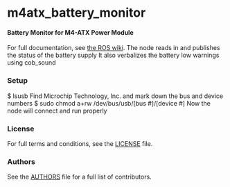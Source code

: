 m4atx_battery_monitor
=====================

#### Battery Monitor for M4-ATX Power Module
For full documentation, see [the ROS wiki](http://ros.org/wiki/m4atx_battery_monitor).
The node reads in and publishes the status of the battery supply
It also verbalizes the battery low warnings using cob_sound

### Setup
$ lsusb
Find Microchip Technology, Inc. and mark down the bus and device numbers
$ sudo chmod a+rw /dev/bus/usb/[bus #]/[device #]
Now the node will connect and run properly

### License
For full terms and conditions, see the [LICENSE](LICENSE) file.

### Authors
See the [AUTHORS](AUTHORS.md) file for a full list of contributors.
